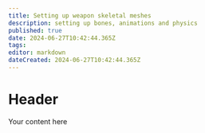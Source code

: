 ```yaml
---
title: Setting up weapon skeletal meshes
description: setting up bones, animations and physics
published: true
date: 2024-06-27T10:42:44.365Z
tags: 
editor: markdown
dateCreated: 2024-06-27T10:42:44.365Z
---
```


# Header
Your content here